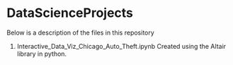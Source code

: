 # DataScienceProjects

Below is a description of the files in this repository

1. Interactive_Data_Viz_Chicago_Auto_Theft.ipynb
   Created using the Altair library in python. 
